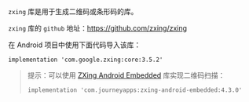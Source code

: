 `zxing` 库是用于生成二维码或条形码的库。

`zxing` 库的 `github` 地址：<https://github.com/zxing/zxing>

在 Android 项目中使用下面代码导入该库：

```
implementation 'com.google.zxing:core:3.5.2'
```

> 提示：可以使用 [ZXing Android Embedded](https://github.com/journeyapps/zxing-android-embedded) 库实现二维码扫描：
>
> ```
> implementation 'com.journeyapps:zxing-android-embedded:4.3.0'
> ```

